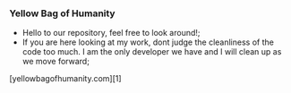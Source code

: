 ### Yellow Bag of Humanity

- Hello to our repository, feel free to look around!;
- If you are here looking at my work, dont judge the cleanliness of the code too much. I am the only developer we have and I will clean up as we move forward;

[yellowbagofhumanity.com][1]

